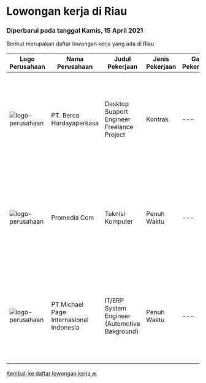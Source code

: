 
  # Lowongan kerja di Riau

  ### Diperbarui pada tanggal Kamis, 15 April 2021

  Berikut merupakan daftar lowongan kerja yang ada di Riau

  |Logo Perusahaan | Nama Perusahaan | Judul Pekerjaan | Jenis Pekerjaan | Gaji Pekerjaan | Lokasi | Deskripsi | Tanggal diunggah | Pranala |
  | -------------- | --------------- | --------------- | --------- | --------- | -------------- | ------- | ----------- | ----------- |
  |![logo-perusahaan](https://image-service-cdn.seek.com.au/0c900ac2b5b1a2cf9bee651ce5d069e68ff14c92/ee4dce1061f3f616224767ad58cb2fc751b8d2dc)|PT. Berca Hardayaperkasa|Desktop Support Engineer Freelance Project|Kontrak|---|Pekanbaru|Delivery the implementation and provide PC, Printer, and Networking.  Qualification : SMK/D3/S1, good health, ready to work as soon as possible....|Rabu, 14 April 2021|https://www.jobstreet.co.id/id/job/desktop-support-engineer-freelance-project-3507108?token=0~75c8b6af-4050-48f8-9a9b-dcce98d312ab&sectionRank=1&jobId=jobstreet-id-job-3507108|
|![logo-perusahaan](https://us.123rf.com/450wm/pavelstasevich/pavelstasevich1811/pavelstasevich181101027/112815900-stock-vector-no-image-available-icon-flat-vector.jpg?ver=6)|Promedia Com|Teknisi Komputer|Penuh Waktu|---|Pekanbaru|Kualifikasi: Usia maksimal 35 tahun  Pendidikan minimal SMA / SMK  Memiliki pengalaman minimal 2 tahun  Menguasai perbaikan software dan hardware ...|Kamis, 08 April 2021|https://www.jobstreet.co.id/id/job/teknisi-komputer-3501562?token=0~75c8b6af-4050-48f8-9a9b-dcce98d312ab&sectionRank=2&jobId=jobstreet-id-job-3501562|
|![logo-perusahaan](https://image-service-cdn.seek.com.au/657f85c79c58adac67ad96b045d92b4dfd1e2e81/ee4dce1061f3f616224767ad58cb2fc751b8d2dc)|PT Michael Page Internasional Indonesia|IT/ERP System Engineer (Automotive Bakground)|Penuh Waktu|---|Riau|Responsible for working in a group environment in leading, guide, and support through the successful implementation of ERP software and associated...|Rabu, 17 Maret 2021|https://www.jobstreet.co.id/id/job/it-erp-system-engineer-automotive-bakground-3483284?token=0~75c8b6af-4050-48f8-9a9b-dcce98d312ab&sectionRank=3&jobId=jobstreet-id-job-3483284|


  [Kembali ke daftar lowongan kerja 🔙](../README.md#daftar-lowongan-kerja)
  